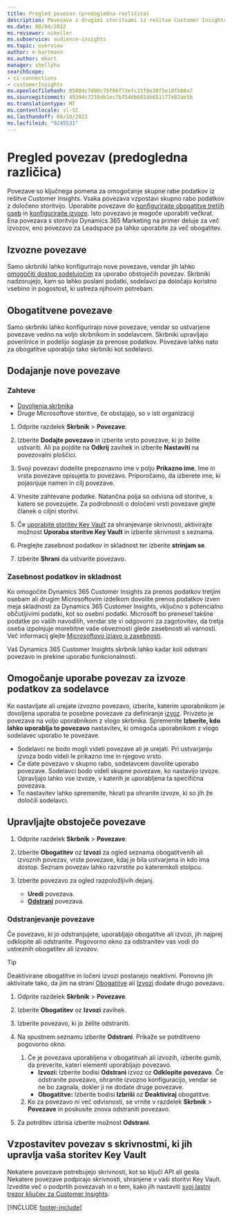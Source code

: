 ```yaml
---
title: Pregled povezav (predogledna različica)
description: Povezave z drugimi storitvami iz rešitve Customer Insights.
ms.date: 08/04/2022
ms.reviewer: nikeller
ms.subservice: audience-insights
ms.topic: overview
author: m-hartmann
ms.author: mhart
manager: shellyha
searchScope:
- ci-connections
- customerInsights
ms.openlocfilehash: 8580dc7d90c75f66f73efc15f8e38f5e10fbb8a7
ms.sourcegitcommit: 49394c7216db1ec7b754db6014b651177e82ae5b
ms.translationtype: MT
ms.contentlocale: sl-SI
ms.lasthandoff: 08/10/2022
ms.locfileid: "9245531"
---
```

# <a name="connections-preview-overview"></a>Pregled povezav (predogledna različica)

Povezave so ključnega pomena za omogočanje skupne rabe podatkov iz rešitve Customer Insights. Vsaka povezava vzpostavi skupno rabo podatkov z določeno storitvijo. Uporabite povezave do [konfigurirajte obogatitve tretjih oseb](enrichment-hub.md) in [konfigurirajte izvoze](export-destinations.md). Isto povezavo je mogoče uporabiti večkrat. Ena povezava s storitvijo Dynamics 365 Marketing na primer deluje za več izvozov, eno povezavo za Leadspace pa lahko uporabite za več obogatitev.

## <a name="export-connections"></a>Izvozne povezave

Samo skrbniki lahko konfigurirajo nove povezave, vendar jih lahko [omogočiti dostop sodelujočim](#allow-contributors-to-use-a-connection-for-exports) za uporabo obstoječih povezav. Skrbniki nadzorujejo, kam so lahko poslani podatki, sodelavci pa določajo koristno vsebino in pogostost, ki ustreza njihovim potrebam.

## <a name="enrichment-connections"></a>Obogatitvene povezave

Samo skrbniki lahko konfigurirajo nove povezave, vendar so ustvarjene povezave vedno na voljo skrbnikom in sodelavcem. Skrbniki upravljajo poverilnice in podelijo soglasje za prenose podatkov. Povezave lahko nato za obogatitve uporabijo tako skrbniki kot sodelavci.

## <a name="add-a-new-connection"></a>Dodajanje nove povezave

### <a name="prerequisites"></a>Zahteve

- [Dovoljenja skrbnika](permissions.md)
- Druge Microsoftove storitve, če obstajajo, so v isti organizaciji

1. Odprite razdelek **Skrbnik** > **Povezave**.

1. Izberite **Dodajte povezavo** in izberite vrsto povezave, ki jo želite ustvariti. Ali pa pojdite na **Odkrij** zavihek in izberite **Nastaviti** na povezovalni ploščici.

1. Svoji povezavi dodelite prepoznavno ime v polju **Prikazno ime**. Ime in vrsta povezave opisujeta to povezavo. Priporočamo, da izberete ime, ki pojasnjuje namen in cilj povezave.

1. Vnesite zahtevane podatke. Natančna polja so odvisna od storitve, s katero se povezujete. Za podrobnosti o določeni vrsti povezave glejte članek o ciljni storitvi.

1. Če [uporabite storitev Key Vault](use-azure-key-vault.md) za shranjevanje skrivnosti, aktivirajte možnost **Uporaba storitve Key Vault** in izberite skrivnost s seznama.

1. Preglejte zasebnost podatkov in skladnost ter izberite **strinjam se**.

1. Izberite **Shrani** da ustvarite povezavo.

### <a name="data-privacy-and-compliance"></a>Zasebnost podatkov in skladnost

Ko omogočite Dynamics 365 Customer Insights za prenos podatkov tretjim osebam ali drugim Microsoftovim izdelkom dovolite prenos podatkov izven meja skladnosti za Dynamics 365 Customer Insights, vključno s potencialno občutljivimi podatki, kot so osebni podatki. Microsoft bo prenesel takšne podatke po vaših navodilih, vendar ste vi odgovorni za zagotovitev, da tretja oseba izpolnjuje morebitne vaše obveznosti glede zasebnosti ali varnosti. Več informacij glejte [Microsoftovo izjavo o zasebnosti](https://go.microsoft.com/fwlink/?linkid=396732).

Vaš Dynamics 365 Customer Insights skrbnik lahko kadar koli odstrani povezavo in prekine uporabo funkcionalnosti.

## <a name="allow-contributors-to-use-a-connection-for-exports"></a>Omogočanje uporabe povezav za izvoze podatkov za sodelavce

Ko nastavljate ali urejate izvozno povezavo, izberite, katerim uporabnikom je dovoljena uporaba te posebne povezave za definiranje [izvoz](export-destinations.md). Privzeto je povezava na voljo uporabnikom z vlogo skrbnika. Spremenite **Izberite, kdo lahko uporablja to povezavo** nastavitev, ki omogoča uporabnikom z vlogo sodelavec uporabo te povezave.

- Sodelavci ne bodo mogli videti povezave ali je urejati. Pri ustvarjanju izvoza bodo videli le prikazno ime in njegovo vrsto.
- Če date povezavo v skupno rabo, sodelavcem dovolite uporabo povezave. Sodelavci bodo videli skupne povezave, ko nastavijo izvoze. Upravljajo lahko vse izvoze, v katerih je uporabljena ta specifična povezava.
- To nastavitev lahko spremenite, hkrati pa ohranite izvoze, ki so jih že določili sodelavci.

## <a name="manage-existing-connections"></a>Upravljajte obstoječe povezave

1. Odprite razdelek **Skrbnik** > **Povezave**.

1. Izberite **Obogatitev** oz **Izvozi** za ogled seznama obogatitvenih ali izvoznih povezav, vrste povezave, kdaj je bila ustvarjena in kdo ima dostop. Seznam povezav lahko razvrstite po kateremkoli stolpcu.

1. Izberite povezavo za ogled razpoložljivih dejanj.

   - **Uredi** povezava.
   - [**Odstrani**](#remove-a-connection) povezava.

### <a name="remove-a-connection"></a>Odstranjevanje povezave

Če povezavo, ki jo odstranjujete, uporabljajo obogatitve ali izvozi, jih najprej odklopite ali odstranite. Pogovorno okno za odstranitev vas vodi do ustreznih obogatitev ali izvozov.

> [!TIP]
> Deaktivirane obogatitve in ločeni izvozi postanejo neaktivni. Ponovno jih aktivirate tako, da jim na strani [Obogatitve](enrichment-hub.md) ali [Izvozi](export-destinations.md) dodate drugo povezavo.

1. Odprite razdelek **Skrbnik** > **Povezave**.

1. Izberite **Obogatitev** oz **Izvozi** zavihek.

1. Izberite povezavo, ki jo želite odstraniti.

1. Na spustnem seznamu izberite **Odstrani**. Prikaže se potrditveno pogovorno okno.

   1. Če je povezava uporabljena v obogatitvah ali izvozih, izberite gumb, da preverite, kateri elementi uporabljajo povezavo.
      - **Izvozi:** Izberite bodisi **Odstrani** izvoz oz **Odklopite povezavo**. Če odstranite povezavo, ohranite izvozno konfiguracijo, vendar se ne bo zagnala, dokler ji ne dodate druge povezave.
      - **Obogatitve:** Izberite bodisi **Izbriši** oz **Deaktiviraj** obogatitve.
   1. Ko za povezavo ni več odvisnosti, se vrnite v razdelek **Skrbnik** > **Povezave** in poskusite znova odstraniti povezavo.

1. Za potrditev izbrisa izberite možnost **Odstrani**.

## <a name="set-up-connections-with-secrets-managed-by-your-own-key-vault"></a>Vzpostavitev povezav s skrivnostmi, ki jih upravlja vaša storitev Key Vault

Nekatere povezave potrebujejo skrivnosti, kot so ključi API ali gesla. Nekatere povezave podpirajo skrivnosti, shranjene v vaši storitvi Key Vault. Izvedite več o podprtih povezavah in o tem, kako jih nastaviti [svoj lastni trezor ključev za Customer Insights](use-azure-key-vault.md).

[!INCLUDE [footer-include](includes/footer-banner.md)]
